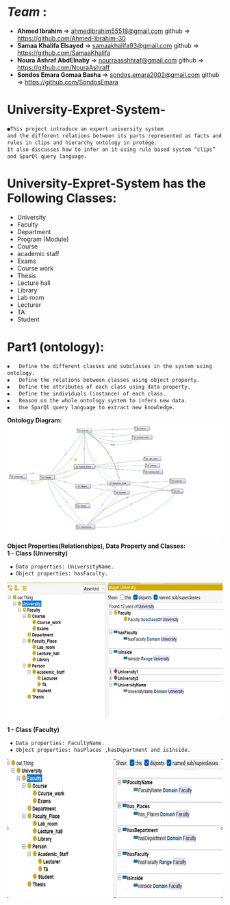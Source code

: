 # *Team* :<br>
  - **Ahmed Ibrahim**  => ahmedibrahim55518@gmail.com    github => https://github.com/Ahmed-Ibrahim-30 <br> 
  - **Samaa Khalifa Elsayed** =>  samaakhalifa93@gmail.com      github => https://github.com/SamaaKhalifa <br> 
  - **Noura Ashraf AbdElnaby** => nourraasshhraf@gmail.com      github =>  https://github.com/NouraAshraff<br> 
  - **Sondos Emara Gomaa Basha** => sondos.emara2002@gmail.com  github =>  https://github.com/SondosEmara<br> 
# University-Expret-System-
    ●This project introduce an expert university system 
    and the different relations between its parts represented as facts and rules in clips and hierarchy ontology in protégé.
    It also discusses how to infer on it using rule based system “clips” and SparQl query language.

# University-Expret-System has the Following Classes:
- University
- Faculty
- Department
- Program (Module)
- Course
- academic staff
- Exams
- Course work
- Thesis
- Lecture hall
- Library
- Lab room
- Lecturer
- TA
- Student

# Part1 (ontology):

    ⦁	Define the different classes and subclasses in the system using ontology.
    ⦁	Define the relations between classes using object property. 
    ⦁	Define the attributes of each class using data property.
    ⦁	Define the individuals (instance) of each class.
    ⦁	Reason on the whole ontology system to infers new data.
    ⦁	Use SparQl query language to extract new knowledge.
 **Ontology Diagram:**
 ![This is an image](https://github.com/SamaaKhalifa/University-Expret-System-/blob/main/Screenshots/protege.jpg?raw=true)
 **Object Properties(Relationships), Data Property and Classes:**<br>
 **1 - Class (University)**
 
     ⦁ Data properties: UniversityName.
     ⦁ Object properties: hasFaculty.
   ![This is an image](https://github.com/SamaaKhalifa/University-Expret-System-/blob/main/Screenshots/1.png?raw=true)
   
   **1 - Class (Faculty)**
 
     ⦁ Data properties: FacultyName.
     ⦁ Object properties: hasPlaces ,hasDepartment and isInside.
   ![This is an image](https://github.com/SamaaKhalifa/University-Expret-System-/blob/main/Screenshots/2.png?raw=true)





